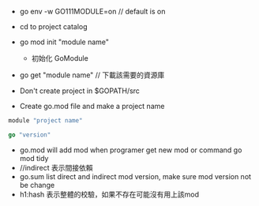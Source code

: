 - go env -w GO111MODULE=on // default is on
- cd to project catalog
- go mod init "module name"
	- 初始化 GoModule 
- go get "module name" // 下載該需要的資源庫

- Don't create project in $GOPATH/src
- Create  go.mod file and make a project name

```go
module "project name"

go "version"
```
- go.mod will add mod when programer get new mod or command go mod tidy
- //indirect 表示間接依賴
- go.sum list direct and indirect mod version, make sure mod version not be change
- h1:hash 表示整體的校驗，如果不存在可能沒有用上該mod